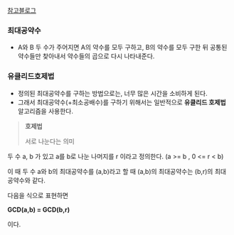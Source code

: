 [참고블로그](https://st-lab.tistory.com/154)


### 최대공약수
- A와 B 두 수가 주어지면 A의 약수를 모두 구하고, B의 약수를 모두 구한 뒤 공통된 약수들만 찾아내서 약수들의 곱으로 다시 나타내준다.

### 유클리드호제법
- 정의된 최대공약수를 구하는 방법으로는, 너무 많은 시간을 소비하게 된다.
- 그래서 최대공약수(+최소공배수)를 구하기 위해서는 일반적으로 **유클리드 호제법** 알고리즘을 사용한다.

> **호제법**
> 
> 서로 나눈다는 의미
 

두 수  a, b 가 있고 a를 b로 나눈 나머지를 r 이라고 정의한다.
(a >= b , 0 <= r < b)

이 때 두 수 a와 b의 최대공약수를 (a,b)라고 할 때 (a,b)의 최대공약수는 (b,r)의 최대공약수와 같다.

다음을 식으로 표현하면

**GCD(a,b) = GCD(b,r)**

이다.






